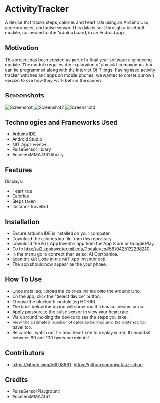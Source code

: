 # ActivityTracker
A device that tracks steps, calories and heart rate using an Arduino Uno, accelorometer, and pulse sensor. This data is sent through a bluetooth module, connected to the Arduino board, to an Android app. 

## Motivation
This project has been created as part of a final year software engineering module. The module requires the exploration of physcial components that can be programmed along with the Internet Of Things. Having used activity tracker watches and apps on mobile phones, we wanted to create our own version to see how they work behind the scenes. 

## Screenshots 
![Screenshot](https://user-images.githubusercontent.com/26166154/55710837-62b52e00-59e3-11e9-9597-7ee2884309f9.png)
![Screenshot2](https://user-images.githubusercontent.com/26166154/55710957-a3ad4280-59e3-11e9-9632-7a70d5ed9493.png)
![Screenshot3](https://user-images.githubusercontent.com/26166154/55711032-d0615a00-59e3-11e9-982a-0d2afd2480fb.png)


## Technologies and Frameworks Used
- Arduino IDE
- Android Studio 
- MIT App Inventor 
- PulseSensor library 
- AcceleroMMA7361 library 

## Features
Displays:
- Heart rate
- Calories
- Steps taken
- Distance travelled

## Installation 
- Ensure Arduino IDE is installed on your computer. 
- Download the calories.ino file from this repositary. 
- Download the MIT App Inventor app from the App Store or Google Play. 
- Go to http://ai2.appinventor.mit.edu/?locale=en#5679425132298240 
- In the menu go to connect then select AI Companion. 
- Scan the QR Code in the MIT App Inventor app. 
- The app should now appear on the your phone.

## How To Use
- Once installed, upload the calories.ino file onto the Arduino Uno.
- On the app, click the "Select device" button.
- Choose the bluetooth module (eg HC-06).
- The label below the button will show you if it has connected or not. 
- Apply pressure to the pulse sensor to view your heart rate. 
- Walk around holding the device to see the steps you take. 
- View the estimated number of calories burned and the distance tou travel too. 
- Be careful, watch out for hour heart rate to display in red. It should sit between 60 and 100 beats per minute!

## Contributors
- https://github.com/b6008661
-https://github.com/ninafauziashari 

## Credits
- PulseSensorPlayground
- AcceleroMMA7361
